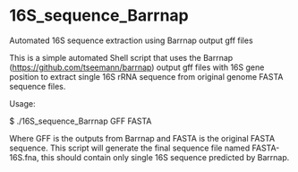 # 16S_sequence_Barrnap
Automated 16S sequence extraction using Barrnap output gff files

This is a simple automated Shell script that uses the Barrnap (https://github.com/tseemann/barrnap) output gff files with 16S gene position to extract single 16S rRNA sequence from original genome FASTA sequence files.

Usage:

$ ./16S_sequence_Barrnap GFF FASTA

Where GFF is the outputs from Barrnap and FASTA is the original FASTA sequence.
This script will generate the final sequence file named FASTA-16S.fna, this should contain only single 16S sequence predicted by Barrnap.
